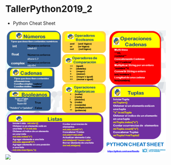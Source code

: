 # TallerPython2019_2

* Python Cheat Sheet

<img src="https://github.com/naverRevollo/TallerPython2019_2/blob/master/PythonSheet1.png" width="500">

<img src="https://github.com/naverRevollo/TallerPython2019_2/blob/master/TallerPythonOctubre2019_claseI.rar" width="500">
